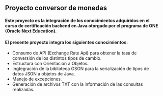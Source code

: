 ## Proyecto conversor de monedas

#### Este proyecto es la integración de los conocimientos adquiridos en el curso de certificación backend en Java otorgado por el programa de ONE (Oracle Next Education).

#### El presente proyecto integra los siguientes conocimientos:

* Consumo de API (Exchange Rate Api) para obtener la tasa de conversión de los distintos tipos de cambio.
* Estructura con Orientación a Objetos.
* Ingtegración de la biblioteca GSON para la serialización de tipos de datos JSON a objetos de Java.
* Manejo de excepciones.
* Generación de archivos TXT con la información de las consultas realizadas.
